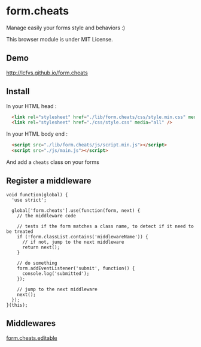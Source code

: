 form.cheats
===========

Manage easily your forms style and behaviors :)

This browser module is under MIT License.


Demo
----

http://lcfvs.github.io/form.cheats

Install
-------

In your HTML head :

```html
  <link rel="stylesheet" href="./lib/form.cheats/css/style.min.css" media="all" />
  <link rel="stylesheet" href="./css/style.css" media="all" />
```

In your HTML body end :

```html
  <script src="./lib/form.cheats/js/script.min.js"></script>
  <script src="./js/main.js"></script>
```

And add a `cheats` class on your forms


Register a middleware
---------------------
```JS
void function(global) {
  'use strict';

  global['form.cheats'].use(function(form, next) {
    // the middleware code

    // tests if the form matches a class name, to detect if it need to be treated
    if (!form.classList.contains('middlewareName')) {
      // if not, jump to the next middleware
      return next();
    }

    // do something
    form.addEventListener('submit', function() {
      console.log('submitted');
    });

    // jump to the next middleware
    next();
  });
}(this);
```

Middlewares
-----------
[form.cheats.editable](https://github.com/Lcfvs/form.cheats.editable)
